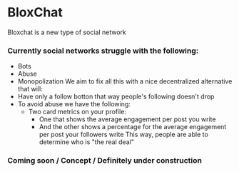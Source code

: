 # BloxChat
Bloxchat is a new type of social network
### Currently social networks struggle with the following:
 - Bots
 - Abuse
 - Monopolization
We aim to fix all this with a nice decentralized alternative that will:
 - Have only a follow botton that way people's following doesn't drop
 - To avoid abuse we have the following:
    - Two card metrics on your profile: 
      - One that shows the average engagement per post you write
      - And the other shows a percentage for the average engagement per post your followers write
This way, people are able to determine who is "the real deal"

### Coming soon / Concept / Definitely under construction

